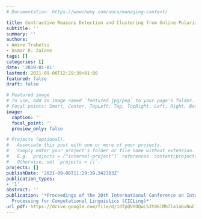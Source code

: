 ```yaml
---
# Documentation: https://wowchemy.com/docs/managing-content/

title: Contrastive Reasons Detection and Clustering from Online Polarized Debate
subtitle: ''
summary: ''
authors:
- Amine Trabelsi
- Osmar R. Zaïane
tags: []
categories: []
date: '2019-01-01'
lastmod: 2021-09-06T12:29:39+01:00
featured: false
draft: false

# Featured image
# To use, add an image named `featured.jpg/png` to your page's folder.
# Focal points: Smart, Center, TopLeft, Top, TopRight, Left, Right, BottomLeft, Bottom, BottomRight.
image:
  caption: ''
  focal_point: ''
  preview_only: false

# Projects (optional).
#   Associate this post with one or more of your projects.
#   Simply enter your project's folder or file name without extension.
#   E.g. `projects = ["internal-project"]` references `content/project/deep-learning/index.md`.
#   Otherwise, set `projects = []`.
projects: []
publishDate: '2021-09-06T11:29:39.342303Z'
publication_types:
- '1'
abstract: ''
publication: '*Proceedings of the 20th International Conference on Intelligent Text
  Processing for Computational Linguistics (CICLing)*'
url_pdf: https://drive.google.com/file/d/1dfpQVYDQwLSJt06lMh7la1a6vNuC1Jli/view?usp=sharing
---
```


